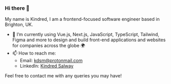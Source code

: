 ### Hi there 👋

My name is Kindred, I am a frontend-focused software engineer based in Brighton, UK.

- 🔭 I’m currently using Vue.js, Next.js, JavaScript, TypeScript, Tailwind, Figma and more to design and build front-end applications and websites for companies across the globe 🌍
- 📫 How to reach me:
  - Email: [kdsm@protonmail.com](mailto:kdsm@protonmail.com)
  - LinkedIn: [Kindred Salway](https://www.linkedin.com/in/kindred-salway-8a05b6240/)

Feel free to contact me with any queries you may have!
